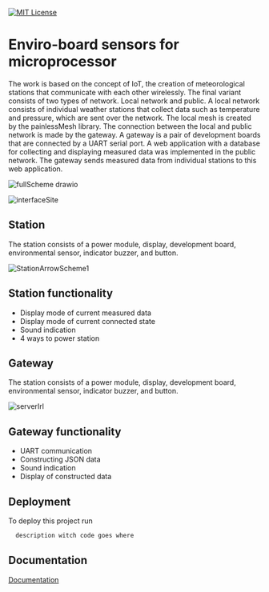 [![MIT License](https://img.shields.io/badge/License-MIT-green.svg)](https://choosealicense.com/licenses/mit/)



# Enviro-board sensors for microprocessor

The work is based on the concept of IoT, the creation of meteorological stations that communicate with each other wirelessly. The final variant consists of two types of network. Local network and public. A local network consists of individual weather stations that collect data such as temperature and pressure, which are sent over the network. The local mesh is created by the painlessMesh library. The connection between the local and public network is made by the gateway. A gateway is a pair of development boards that are connected by a UART serial port. A web application with a database for collecting and displaying measured data was implemented in the public network. The gateway sends measured data from individual stations to this web application.



![fullScheme drawio](https://github.com/xshevtsov/mesh_weather_stations/assets/79197893/ee9a763a-4e52-4ef3-b975-b24d8b820086)

![interfaceSite](https://github.com/xshevtsov/mesh_weather_stations/assets/79197893/ccb593e0-8bdd-49ef-8966-82f3f1749729)



## Station 
The station consists of a power module, display, development board, environmental sensor, indicator buzzer, and button.


![StationArrowScheme1](https://github.com/xshevtsov/mesh_weather_stations/assets/79197893/b9a4d7fd-894f-4c66-8629-34f5e26da909)

## Station functionality

- Display mode of current measured data
- Display mode of current connected state
- Sound indication
- 4 ways to power station


## Gateway 
The station consists of a power module, display, development board, environmental sensor, indicator buzzer, and button.

![serverIrl](https://github.com/xshevtsov/mesh_weather_stations/assets/79197893/1033d54e-2936-4c6e-8213-5a2a06806d31)

## Gateway functionality

- UART communication
- Constructing JSON data
- Sound indication
- Display of constructed data


## Deployment

To deploy this project run

```bash
  description witch code goes where
```


## Documentation

[Documentation](https://linktodocumentation)





